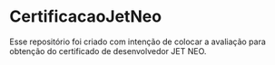 # CertificacaoJetNeo

Esse repositório foi criado com intenção de colocar a avaliação para obtenção do certificado de desenvolvedor JET NEO.
